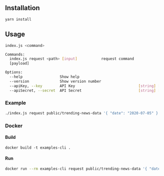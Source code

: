 ## Installation
`yarn install`

## Usage
```bash
index.js <command>

Commands:
  index.js request <path> [input]           request command
  [payload]

Options:
  --help                 Show help                                     [boolean]
  --version              Show version number                           [boolean]
  --apiKey, --key        API Key                             [string] [required]
  --apiSecret, --secret  API Secret                          [string] [required]
```

### Example
```bash
./index.js request public/trending-news-data '{ "date": "2020-07-05" }' --apiKey=free --apiSecret=free
```
### Docker

#### Build
`docker build -t examples-cli .`
#### Run
```bash
docker run --rm examples-cli request public/trending-news-data '{ "date": "2020-07-05" }' --apiKey=free --apiSecret=free
```
